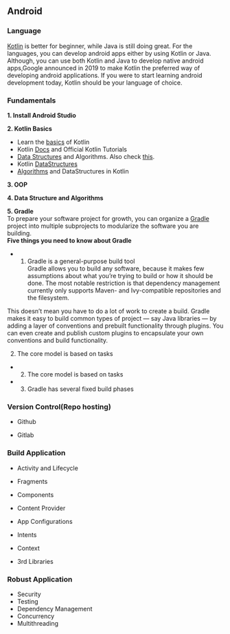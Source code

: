 ## Android

### Language
[Kotlin](https://kotlinlang.org/) is better for beginner, while Java is still doing great.
For the languages, you can develop android apps either by using Kotlin or Java. Although, you can use both Kotlin and Java to develop native android apps,Google announced in 2019 to make Kotlin the preferred way of developing android applications. If you were to start learning android development today, Kotlin should be your language of choice.

### Fundamentals
**1. Install Android Studio**

**2. Kotlin Basics**  
* Learn the [basics](https://blog.teamtreehouse.com/absolute-beginners-guide-kotlin) of Kotlin  
* Kotlin [Docs](https://kotlinlang.org/docs/basic-syntax.html)   and Official Kotlin Tutorials  
* [Data Structures](https://www.studytonight.com/data-structures/introduction-to-data-structures) and Algorithms. Also check [this](https://www.tutorialspoint.com/data_structures_algorithms/index.htm).   
* Kotlin [DataStructures](https://kotlinlang.org/docs/collections-overview.html)     
* [Algorithms](https://github.com/bmaslakov/kotlin-algorithm-club) and DataStructures in Kotlin 


**3. OOP**  

**4. Data Structure and Algorithms**  

**5. Gradle**  
To prepare your software project for growth, you can organize a [Gradle](https://docs.gradle.org/current/userguide/what_is_gradle.html) project into multiple subprojects to modularize the software you are building.   
**Five things you need to know about Gradle**
* 1. Gradle is a general-purpose build tool  
Gradle allows you to build any software, because it makes few assumptions about what you’re trying to build or how it should be done. The most notable restriction is that dependency management currently only supports Maven- and Ivy-compatible repositories and the filesystem.

This doesn’t mean you have to do a lot of work to create a build. Gradle makes it easy to build common types of project — say Java libraries — by adding a layer of conventions and prebuilt functionality through plugins. You can even create and publish custom plugins to encapsulate your own conventions and build functionality.

2. The core model is based on tasks
* 2. The core model is based on tasks
* 3. Gradle has several fixed build phases





### Version Control(Repo hosting)
* Github

* Gitlab


### Build Application
* Activity and Lifecycle

* Fragments
* Components
* Content Provider
* App Configurations
* Intents
* Context
* 3rd Libraries

### Robust Application
* Security
* Testing
* Dependency Management
* Concurrency
* Multithreading

































